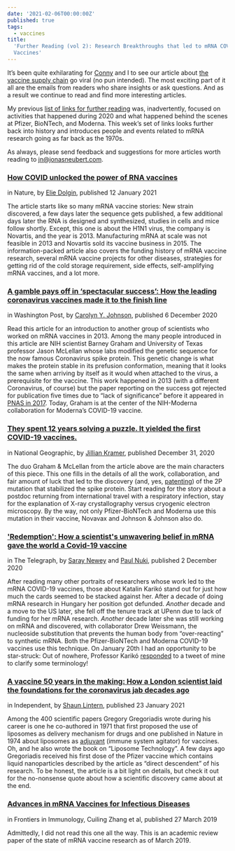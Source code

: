 ```yaml
---
date: '2021-02-06T00:00:00Z'
published: true
tags:
  - vaccines
title:
  'Further Reading (vol 2): Research Breakthroughs that led to mRNA COVID-19
  Vaccines'
---
```


It’s been quite exhilarating for [Conny](https://www.linkedin.com/in/cornelia-scheitz/) and I to see our article about [the vaccine supply chain](https://blog.jonasneubert.com/2021/01/10/exploring-the-supply-chain-of-the-pfizer-biontech-and-moderna-covid-19-vaccines/) go viral (no pun intended). The most exciting part of it all are the emails from readers who share insights or ask questions. And as a result we continue to read and find more interesting articles.

My previous [list of links for further reading](https://blog.jonasneubert.com/2021/01/22/further-reading-behind-the-scenes-pfizer-biontech-moderna-supply-chains/) was, inadvertently, focused on activities that happened during 2020 and what happened behind the scenes at Pfizer, BioNTech, and Moderna. This week’s set of links looks further back into history and introduces people and events related to mRNA research going as far back as the 1970s.

As always, please send feedback and suggestions for more articles worth reading to [jn@jonasneubert.com](mailto:jn@jonasneubert.com).

### [How COVID unlocked the power of RNA vaccines](https://www.nature.com/articles/d41586-021-00019-w)

in Nature, by [Elie Dolgin](https://twitter.com/ElieDolgin), published 12 January 2021

The article starts like so many mRNA vaccine stories: New strain discovered, a few days later the sequence gets published, a few additional days later the RNA is designed and synthesized, studies in cells and mice follow shortly. Except, this one is about the H1N1 virus, the company is Novartis, and the year is 2013. Manufacturing mRNA at scale was not feasible in 2013 and Novartis sold its vaccine business in 2015. The information-packed article also covers the funding history of mRNA vaccine research, several mRNA vaccine projects for other diseases, strategies for getting rid of the cold storage requirement, side effects, self-amplifying mRNA vaccines, and a lot more.

### [A gamble pays off in ‘spectacular success’: How the leading coronavirus vaccines made it to the finish line](https://www.msn.com/en-us/health/medical/a-gamble-pays-off-in-spectacular-success-how-the-leading-coronavirus-vaccines-made-it-to-the-finish-line/ar-BB1bGaWX)

in Washington Post, by [Carolyn Y. Johnson](https://twitter.com/carolynyjohnson), published 6 December 2020

Read this article for an introduction to another group of scientists who worked on mRNA vaccines in 2013. Among the many people introduced in this article are NIH scientist Barney Graham and University of Texas professor Jason McLellan whose labs modified the genetic sequence for the now famous Coronavirus spike protein. This genetic change is what makes the protein stable in its prefusion conformation, meaning that it looks the same when arriving by itself as it would when attached to the virus, a prerequisite for the vaccine. This work happened in 2013 (with a different Coronavirus, of course) but the paper reporting on the success got rejected for publication five times due to “lack of significance” before it appeared in [PNAS in 2017](https://www.pnas.org/content/114/35/E7348). Today, Graham is at the center of the NIH-Moderna collaboration for Moderna’s COVID-19 vaccine.

### [They spent 12 years solving a puzzle. It yielded the first COVID-19 vaccines.](https://www.nationalgeographic.com/science/2020/12/these-scientists-spent-twelve-years-solving-puzzle-yielded-coronavirus-vaccines/)

in National Geographic, by [Jillian Kramer](https://www.jilliankramer.com), published December 31, 2020

The duo Graham & McLellan from the article above are the main characters of this piece. This one fills in the details of all the work, collaboration, and fair amount of luck that led to the discovery (and, yes, [patenting](https://patentimages.storage.googleapis.com/68/47/0c/2b5bc4f43c9f74/WO2018081318A1.pdf)) of the 2P mutation that stabilized the spike protein. Start reading for the story about a postdoc returning from international travel with a respiratory infection, stay for the explanation of X-ray crystallography versus cryogenic electron microscopy. By the way, not only Pfizer-BioNTech and Moderna use this mutation in their vaccine, Novavax and Johnson & Johnson also do.

### ['Redemption': How a scientist's unwavering belief in mRNA gave the world a Covid-19 vaccine](https://www.telegraph.co.uk/global-health/science-and-disease/redemption-one-scientists-unwavering-belief-mrna-gave-world/)

in The Telegraph, by [Saray Newey](https://twitter.com/sneweyy) and [Paul Nuki](https://twitter.com/PaulNuki), published 2 December 2020

After reading many other portraits of researchers whose work led to the mRNA COVID-19 vaccines, those about Katalin Karikó stand out for just how much the cards seemed to be stacked against her. After a decade of doing mRNA research in Hungary her position got defunded. _Another_ decade and a move to the US later, she fell off the tenure track at UPenn due to lack of funding for her mRNA research. _Another_ decade later she was still working on mRNA and discovered, with collaborator Drew Weissmann, the nucleoside substitution that prevents the human body from “over-reacting” to synthetic mRNA. Both the Pfizer-BioNTech and Moderna COVID-19 vaccines use this technique. On January 20th I had an opportunity to be star-struck: Out of nowhere, Professor Karikó [responded](https://twitter.com/kkariko/status/1352033653178716160) to a tweet of mine to clarify some terminology!

### [A vaccine 50 years in the making: How a London scientist laid the foundations for the coronavirus jab decades ago](https://www.independent.co.uk/news/health/coronavirus-vaccine-pfizer-gregory-gregoriadis-b1791368.html)

in Independent, by [Shaun Lintern](https://twitter.com/ShaunLintern), published 23 January 2021

Among the 400 scientific papers Gregory Gregoriadis wrote during his career is one he co-authored in 1971 that first proposed the use of liposomes as delivery mechanism for drugs and one published in Nature in 1974 about liposomes as [adjuvant](https://en.wikipedia.org/wiki/Adjuvant) (immune system agitator) for vaccines. Oh, and he also wrote the book on “Liposome Technology”. A few days ago Gregoriadis received his first dose of the Pfizer vaccine which contains liquid nanoparticles described by the article as “direct descendent” of his research. To be honest, the article is a bit light on details, but check it out for the no-nonsense quote about how a scientific discovery came about at the end.

### [Advances in mRNA Vaccines for Infectious Diseases](https://www.frontiersin.org/articles/10.3389/fimmu.2019.00594/full)

in Frontiers in Immunology, Cuiling Zhang et al, published 27 March 2019

Admittedly, I did not read this one all the way. This is an academic review paper of the state of mRNA vaccine research as of March 2019.
